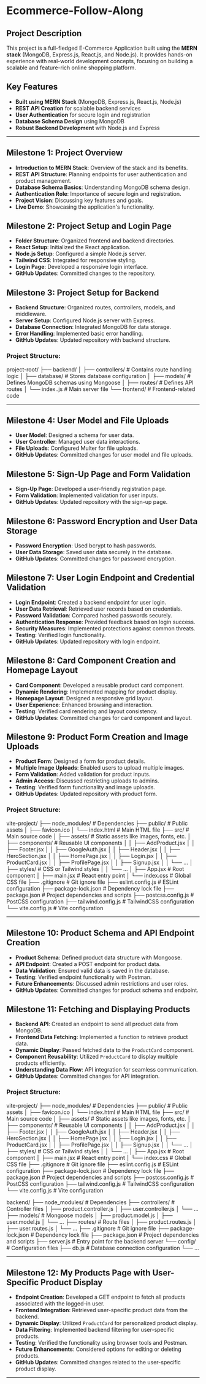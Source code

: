 # Ecommerce-Follow-Along

## Project Description
This project is a full-fledged E-Commerce Application built using the **MERN stack** (MongoDB, Express.js, React.js, and Node.js). It provides hands-on experience with real-world development concepts, focusing on building a scalable and feature-rich online shopping platform.

## Key Features
* **Built using MERN Stack** (MongoDB, Express.js, React.js, Node.js)
* **REST API Creation** for scalable backend services
* **User Authentication** for secure login and registration
* **Database Schema Design** using MongoDB
* **Robust Backend Development** with Node.js and Express

---

## Milestone 1: Project Overview
* **Introduction to MERN Stack**: Overview of the stack and its benefits.
* **REST API Structure**: Planning endpoints for user authentication and product management.
* **Database Schema Basics**: Understanding MongoDB schema design.
* **Authentication Role**: Importance of secure login and registration.
* **Project Vision**: Discussing key features and goals.
* **Live Demo**: Showcasing the application's functionality.

## Milestone 2: Project Setup and Login Page
* **Folder Structure**: Organized frontend and backend directories.
* **React Setup**: Initialized the React application.
* **Node.js Setup**: Configured a simple Node.js server.
* **Tailwind CSS**: Integrated for responsive styling.
* **Login Page**: Developed a responsive login interface.
* **GitHub Updates**: Committed changes to the repository.

## Milestone 3: Project Setup for Backend
* **Backend Structure**: Organized routes, controllers, models, and middleware.
* **Server Setup**: Configured Node.js server with Express.
* **Database Connection**: Integrated MongoDB for data storage.
* **Error Handling**: Implemented basic error handling.
* **GitHub Updates**: Updated repository with backend structure.

### Project Structure:
project-root/
├── backend/
│   ├── controllers/    # Contains route handling logic
│   ├── database/       # Stores database configuration
│   ├── models/         # Defines MongoDB schemas using Mongoose
│   ├── routes/         # Defines API routes
│   └── index..js       # Main server file
└── frontend/           # Frontend-related code


---

## Milestone 4: User Model and File Uploads
* **User Model**: Designed a schema for user data.
* **User Controller**: Managed user data interactions.
* **File Uploads**: Configured Multer for file uploads.
* **GitHub Updates**: Committed changes for user model and file uploads.

## Milestone 5: Sign-Up Page and Form Validation
* **Sign-Up Page**: Developed a user-friendly registration page.
* **Form Validation**: Implemented validation for user inputs.
* **GitHub Updates**: Updated repository with the sign-up page.

## Milestone 6: Password Encryption and User Data Storage
* **Password Encryption**: Used bcrypt to hash passwords.
* **User Data Storage**: Saved user data securely in the database.
* **GitHub Updates**: Committed changes for password encryption.

## Milestone 7: User Login Endpoint and Credential Validation
* **Login Endpoint**: Created a backend endpoint for user login.
* **User Data Retrieval**: Retrieved user records based on credentials.
* **Password Validation**: Compared hashed passwords securely.
* **Authentication Response**: Provided feedback based on login success.
* **Security Measures**: Implemented protections against common threats.
* **Testing**: Verified login functionality.
* **GitHub Updates**: Updated repository with login endpoint.

## Milestone 8: Card Component Creation and Homepage Layout
* **Card Component**: Developed a reusable product card component.
* **Dynamic Rendering**: Implemented mapping for product display.
* **Homepage Layout**: Designed a responsive grid layout.
* **User Experience**: Enhanced browsing and interaction.
* **Testing**: Verified card rendering and layout consistency.
* **GitHub Updates**: Committed changes for card component and layout.

## Milestone 9: Product Form Creation and Image Uploads
* **Product Form**: Designed a form for product details.
* **Multiple Image Uploads**: Enabled users to upload multiple images.
* **Form Validation**: Added validation for product inputs.
* **Admin Access**: Discussed restricting uploads to admins.
* **Testing**: Verified form functionality and image uploads.
* **GitHub Updates**: Updated repository with product form.

### Project Structure:

vite-project/
├── node_modules/           # Dependencies
├── public/                 # Public assets
│   ├── favicon.ico
│   └── index.html          # Main HTML file
├── src/                    # Main source code
│   ├── assets/             # Static assets like images, fonts, etc.
│   ├── components/         # Reusable UI components
│   │   ├── AddProduct.jsx
│   │   ├── Footer.jsx
│   │   ├── GoogleAuth.jsx
│   │   ├── Header.jsx
│   │   ├── HeroSection.jsx
│   │   ├── HomePage.jsx
│   │   ├── Login.jsx
│   │   ├── ProductCard.jsx
│   │   ├── ProfilePage.jsx
│   │   ├── Signup.jsx
│   │   └── ...
│   ├── styles/             # CSS or Tailwind styles
│   │   └── ...
│   ├── App.jsx             # Root component
│   ├── main.jsx            # React entry point
│   └── index.css           # Global CSS file
├── .gitignore              # Git ignore file
├── eslint.config.js        # ESLint configuration
├── package-lock.json       # Dependency lock file
├── package.json            # Project dependencies and scripts
├── postcss.config.js       # PostCSS configuration
├── tailwind.config.js      # TailwindCSS configuration
└── vite.config.js          # Vite configuration


---

## Milestone 10: Product Schema and API Endpoint Creation
* **Product Schema**: Defined product data structure with Mongoose.
* **API Endpoint**: Created a POST endpoint for product data.
* **Data Validation**: Ensured valid data is saved in the database.
* **Testing**: Verified endpoint functionality with Postman.
* **Future Enhancements**: Discussed admin restrictions and user roles.
* **GitHub Updates**: Committed changes for product schema and endpoint.

## Milestone 11: Fetching and Displaying Products
* **Backend API**: Created an endpoint to send all product data from MongoDB.
* **Frontend Data Fetching**: Implemented a function to retrieve product data.
* **Dynamic Display**: Passed fetched data to the `ProductCard` component.
* **Component Reusability**: Utilized `ProductCard` to display multiple products efficiently.
* **Understanding Data Flow**: API integration for seamless communication.
* **GitHub Updates**: Committed changes for API integration.

### Project Structure:

vite-project/
├── node_modules/           # Dependencies
├── public/                 # Public assets
│   ├── favicon.ico
│   └── index.html          # Main HTML file
├── src/                    # Main source code
│   ├── assets/             # Static assets like images, fonts, etc.
│   ├── components/         # Reusable UI components
│   │   ├── AddProduct.jsx
│   │   ├── Footer.jsx
│   │   ├── GoogleAuth.jsx
│   │   ├── Header.jsx
│   │   ├── HeroSection.jsx
│   │   ├── HomePage.jsx
│   │   ├── Login.jsx
│   │   ├── ProductCard.jsx
│   │   ├── ProfilePage.jsx
│   │   ├── Signup.jsx
│   │   └── ...
│   ├── styles/             # CSS or Tailwind styles
│   │   └── ...
│   ├── App.jsx             # Root component
│   ├── main.jsx            # React entry point
│   └── index.css           # Global CSS file
├── .gitignore              # Git ignore file
├── eslint.config.js        # ESLint configuration
├── package-lock.json       # Dependency lock file
├── package.json            # Project dependencies and scripts
├── postcss.config.js       # PostCSS configuration
├── tailwind.config.js      # TailwindCSS configuration
└── vite.config.js          # Vite configuration

backend/
├── node_modules/           # Dependencies
├── controllers/            # Controller files
│   ├── product.controller.js
│   ├── user.controller.js
│   └── ...
├── models/                 # Mongoose models
│   ├── product.model.js
│   ├── user.model.js
│   └── ...
├── routes/                 # Route files
│   ├── product.routes.js
│   ├── user.routes.js
│   └── ...
├── .gitignore              # Git ignore file
├── package-lock.json       # Dependency lock file
├── package.json            # Project dependencies and scripts
├── server.js               # Entry point for the backend server
└── config/                 # Configuration files
    ├── db.js               # Database connection configuration
    └── ...


---

## Milestone 12: My Products Page with User-Specific Product Display
* **Endpoint Creation**: Developed a GET endpoint to fetch all products associated with the logged-in user.
* **Frontend Integration**: Retrieved user-specific product data from the backend.
* **Dynamic Display**: Utilized `ProductCard` for personalized product display.
* **Data Filtering**: Implemented backend filtering for user-specific products.
* **Testing**: Verified the functionality using browser tools and Postman.
* **Future Enhancements**: Considered options for editing or deleting products.
* **GitHub Updates**: Committed changes related to the user-specific product display.

---

